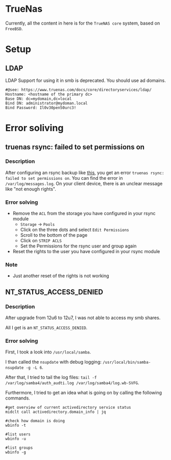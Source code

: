 # TrueNas

Currently, all the content in here is for the `TrueNAS core` system, based on `FreeBSD`.

# Setup

## LDAP

LDAP Support for using it in smb is deprecated. You should use ad domains.

```
#@see: https://www.truenas.com/docs/core/directoryservices/ldap/
Hostname: <hostname of the primary dc>
Base DN: dc=mydomain,dc=local
Bind DN: administrator@mydoman.local
Bind Password: Il0v30pen50urc3!
```

# Error soliving

## truenas rsync: failed to set permissions on

### Description

After configuring an rsync backup like [this](../synology/README.md), you get an error `truenas rsync: failed to set permissions on`.
You can find the error in `/var/log/messages.log`. On your client device, there is an unclear message like "not enough rights".

### Error solving

* Remove the `ACL` from the storage you have configured in your rsync module
    * `Storage` -> `Pools`
    * Click on the three dots and select `Edit Permissions`
    * Scroll to the bottom of the page
    * Click on `STRIP ACLS`
    * Set the Permissions for the rsync user and group again
* Reset the rights to the user you have configured in your rsync module

### Note

* Just another reset of the rights is not working

## NT_STATUS_ACCESS_DENIED

### Description

After upgrade from 12u6 to 12u7, I was not able to access my smb shares.

All I get is an `NT_STATUS_ACCESS_DENIED`.

### Error solving

First, I took a look into `/usr/local/samba`.

I than called the `nsupdate` with debug logging: `/usr/local/bin/samba-nsupdate -g -L 6`.

After that, I tried to tail the log files: `tail -f /var/log/samba4/auth_audti.log /var/log/samba4/log.wb-SVFG`.

Furthermore, I tried to get an idea what is going on by calling the following commands.

```
#get overview of current activedirectory service status
midclt call activedirectory.domain_info | jq

#check how domain is doing
wbinfo -t

#list users
wbinfo -u

#list groups
wbinfo -g
```
